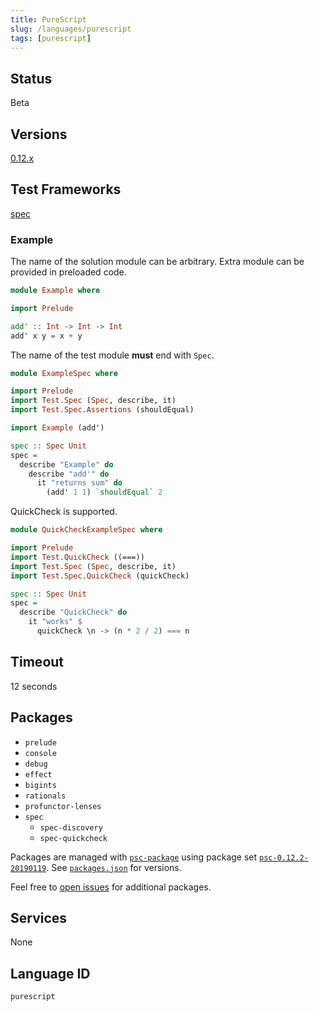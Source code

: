 ```yaml
---
title: PureScript
slug: /languages/purescript
tags: [purescript]
---
```



## Status

Beta

## Versions

[0.12.x](https://github.com/purescript/purescript/releases/tag/v0.12.2)

## Test Frameworks

[spec](https://purescript-spec.github.io/purescript-spec)

### Example

The name of the solution module can be arbitrary. Extra module can be provided in preloaded code.
```purescript
module Example where

import Prelude

add' :: Int -> Int -> Int
add' x y = x + y
```

The name of the test module **must** end with `Spec`.
```purescript
module ExampleSpec where

import Prelude
import Test.Spec (Spec, describe, it)
import Test.Spec.Assertions (shouldEqual)

import Example (add')

spec :: Spec Unit
spec =
  describe "Example" do
    describe "add'" do
      it "returns sum" do
        (add' 1 1) `shouldEqual` 2
```
QuickCheck is supported.
```purescript
module QuickCheckExampleSpec where

import Prelude
import Test.QuickCheck ((===))
import Test.Spec (Spec, describe, it)
import Test.Spec.QuickCheck (quickCheck)

spec :: Spec Unit
spec =
  describe "QuickCheck" do
    it "works" $
      quickCheck \n -> (n * 2 / 2) === n
```

## Timeout

12 seconds

## Packages

- `prelude`
- `console`
- `debug`
- `effect`
- `bigints`
- `rationals`
- `profunctor-lenses`
- `spec`
  - `spec-discovery`
  - `spec-quickcheck`

Packages are managed with [`psc-package`](https://github.com/purescript/psc-package) using package set [`psc-0.12.2-20190119`](https://github.com/purescript/package-sets/tree/psc-0.12.2-20190119). See [`packages.json`](https://github.com/purescript/package-sets/blob/psc-0.12.2-20190119/packages.json) for versions.

Feel free to [open issues](https://github.com/Codewars/codewars-runner-cli/issues/new) for additional packages.

## Services

None

## Language ID

`purescript`
